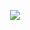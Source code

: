 <p align="center">

  <img src="https://github.com/enfyna/enfyna/assets/91965312/16672af4-8ef7-4388-97ba-3ec5abe1dd7e" />

</p>
